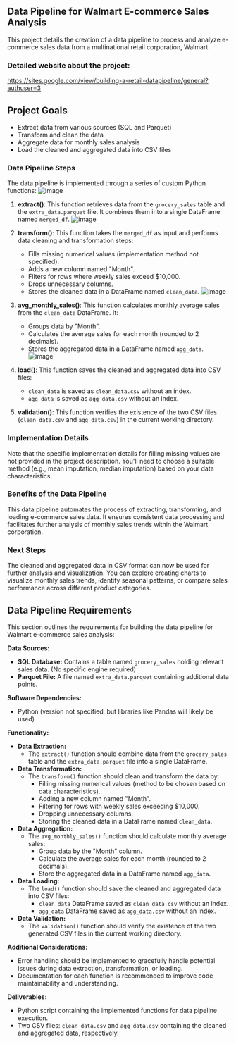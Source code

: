 ## Data Pipeline for Walmart E-commerce Sales Analysis

This project details the creation of a data pipeline to process and analyze e-commerce sales data from a multinational retail corporation, Walmart. 
### Detailed website about the project: 
https://sites.google.com/view/building-a-retail-datapipeline/general?authuser=3
## Project Goals

* Extract data from various sources (SQL and Parquet)
* Transform and clean the data
* Aggregate data for monthly sales analysis
* Load the cleaned and aggregated data into CSV files

### Data Pipeline Steps

The data pipeline is implemented through a series of custom Python functions:
![image](https://github.com/nguyenngocquynhgiang/Building-a-Retail-Data-Pipeline/assets/135851627/0ff52bcc-0571-4a81-9b65-d4d19dceb527)

1. **extract()**: This function retrieves data from the `grocery_sales` table and the `extra_data.parquet` file. It combines them into a single DataFrame named `merged_df`.
![image](https://github.com/nguyenngocquynhgiang/Building-a-Retail-Data-Pipeline/assets/135851627/4e8cd9de-f96e-499c-99bb-3e16bfd03209)

2. **transform()**: This function takes the `merged_df` as input and performs data cleaning and transformation steps:
    * Fills missing numerical values (implementation method not specified).
    * Adds a new column named "Month".
    * Filters for rows where weekly sales exceed $10,000.
    * Drops unnecessary columns.
    * Stores the cleaned data in a DataFrame named `clean_data`.
![image](https://github.com/nguyenngocquynhgiang/Building-a-Retail-Data-Pipeline/assets/135851627/235cfc32-4345-479e-bb32-1dfe54938ce6)

3. **avg_monthly_sales()**: This function calculates monthly average sales from the `clean_data` DataFrame. It:
    * Groups data by "Month".
    * Calculates the average sales for each month (rounded to 2 decimals).
    * Stores the aggregated data in a DataFrame named `agg_data`.
![image](https://github.com/nguyenngocquynhgiang/Building-a-Retail-Data-Pipeline/assets/135851627/a651a97e-5656-437d-8330-42658b3257c9)

4. **load()**: This function saves the cleaned and aggregated data into CSV files:
    * `clean_data` is saved as `clean_data.csv` without an index.
    * `agg_data` is saved as `agg_data.csv` without an index. 

5. **validation()**: This function verifies the existence of the two CSV files (`clean_data.csv` and `agg_data.csv`) in the current working directory.

### Implementation Details

Note that the specific implementation details for filling missing values are not provided in the project description. You'll need to choose a suitable method (e.g., mean imputation, median imputation) based on your data characteristics.

### Benefits of the Data Pipeline

This data pipeline automates the process of extracting, transforming, and loading e-commerce sales data. It ensures consistent data processing and facilitates further analysis of monthly sales trends within the Walmart corporation.

### Next Steps

The cleaned and aggregated data in CSV format can now be used for further analysis and visualization. You can explore creating charts to visualize monthly sales trends, identify seasonal patterns, or compare sales performance across different product categories.

## Data Pipeline Requirements

This section outlines the requirements for building the data pipeline for Walmart e-commerce sales analysis:

**Data Sources:**

* **SQL Database:** Contains a table named `grocery_sales` holding relevant sales data. (No specific engine required)
* **Parquet File:**  A file named `extra_data.parquet` containing additional data points.

**Software Dependencies:**

* Python (version not specified, but libraries like Pandas will likely be used)

**Functionality:**

* **Data Extraction:**
    * The `extract()` function should combine data from the `grocery_sales` table and the `extra_data.parquet` file into a single DataFrame.
* **Data Transformation:**
    * The `transform()` function should clean and transform the data by:
        * Filling missing numerical values (method to be chosen based on data characteristics).
        * Adding a new column named "Month".
        * Filtering for rows with weekly sales exceeding $10,000.
        * Dropping unnecessary columns.
        * Storing the cleaned data in a DataFrame named `clean_data`.
* **Data Aggregation:**
    * The `avg_monthly_sales()` function should calculate monthly average sales:
        * Group data by the "Month" column.
        * Calculate the average sales for each month (rounded to 2 decimals).
        * Store the aggregated data in a DataFrame named `agg_data`.
* **Data Loading:**
    * The `load()` function should save the cleaned and aggregated data into CSV files:
        * `clean_data` DataFrame saved as `clean_data.csv` without an index.
        * `agg_data` DataFrame saved as `agg_data.csv` without an index.
* **Data Validation:**
    * The `validation()` function should verify the existence of the two generated CSV files in the current working directory. 

**Additional Considerations:**

* Error handling should be implemented to gracefully handle potential issues during data extraction, transformation, or loading.
* Documentation for each function is recommended to improve code maintainability and understanding.

**Deliverables:**

* Python script containing the implemented functions for data pipeline execution.
* Two CSV files: `clean_data.csv` and `agg_data.csv` containing the cleaned and aggregated data, respectively.

